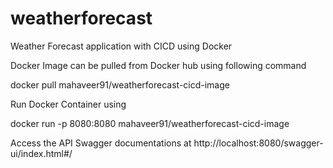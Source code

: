 # weatherforecast
Weather Forecast application with CICD using Docker


Docker Image can be pulled from Docker hub using following command

docker pull mahaveer91/weatherforecast-cicd-image

Run Docker Container using 

docker run -p 8080:8080 mahaveer91/weatherforecast-cicd-image

Access the API Swagger documentations at http://localhost:8080/swagger-ui/index.html#/